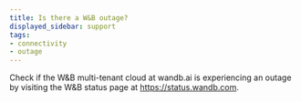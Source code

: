 ```yaml
---
title: Is there a W&B outage?
displayed_sidebar: support
tags:
- connectivity
- outage
---
```

Check if the W&B multi-tenant cloud at wandb.ai is experiencing an outage by visiting the W&B status page at https://status.wandb.com.